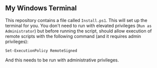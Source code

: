 ## My Windows Terminal
This repository contains a file called `Install.ps1`. This will set up the terminal for you. 
You don't need to run with elevated privileges (`Run as Administrator`) but before running the script,
should allow execution of remote scripts with the following command (and it requires admin privileges):

`Set-ExecutionPolicy RemoteSigned`

And this needs to be run with administrative privileges.